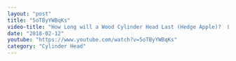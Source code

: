 ```yaml
---
layout: "post"
title: "5oTByYWBqKs"
video-title: "How Long will a Wood Cylinder Head Last (Hedge Apple)?  Let's find out!"
date: "2018-02-12"
youtube: "https://www.youtube.com/watch?v=5oTByYWBqKs"
category: "Cylinder Head"
---
```

<div class="space-y-1"></div>